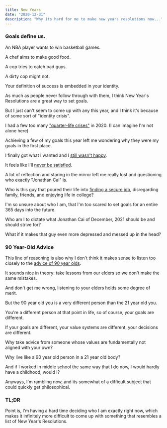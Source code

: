 ```yaml
---
title: New Years
date: "2020-12-31"
description: "Why its hard for me to make new years resolutions now..."
---
```



### Goals define us.

An NBA player wants to win basketball games.

A chef aims to make good food.

A cop tries to catch bad guys.

A dirty cop might not.

Your definition of success is embedded in your identity.

As much as people never follow through with them, I think New Year's Resolutions are a great way to set goals.

But I just can't seem to come up with any this year, and I think it's because of some sort of "identity crisis".

I had a few too many ["quarter-life crises"](https://jonathancai.com/lost/) in 2020. (I can imagine I'm not alone here)

Achieving a few of my goals this year left me wondering why they were my goals in the first place.

I finally got what I wanted and I [still wasn't happy](https://twitter.com/naval/status/846774878195757057?s=20). 


It feels like I'll [never be satisfied](https://jonathancai.com/mountain-climbers-and-fishermen/).

A lot of reflection and staring in the mirror left me really lost and questioning who exactly "Jonathan Cai" is. 

Who is this guy that poured their life into [finding a secure job](https://jonathancai.com/job-search/), disregarding family, friends, and enjoying life in college?

I'm so unsure about who I am, that I'm too scared to set goals for an entire 365 days into the future.

Who am I to dictate what Jonathan Cai of December, 2021 should be and should strive for?

What if it makes that guy even more depressed and messed up in the head?

### 90 Year-Old Advice

This line of reasoning is also why I don't think it makes sense to listen too closely to the [advice of 90 year olds](https://www.cnbc.com/2019/07/03/advice-from-90-year-olds-how-to-live-a-long-happy-and-regret-free-life.html).

It sounds nice in theory: take lessons from our elders so we don't make the same mistakes.

And don't get me wrong, listening to your elders holds some degree of merit.

But the 90 year old you is a very different person than the 21 year old you.

You're a different person at that point in life, so of course, your goals are different.

If your goals are different, your value systems are different, your decisions are different.

Why take advice from someone whose values are fundamentally not aligned with your own?

Why live like a 90 year old person in a 21 year old body?

And if I worked in middle school the same way that I do now, I would hardly have a childhood, would I?

Anyways, I'm rambling now, and its somewhat of a difficult subject that could quickly get philosophical.

### TL;DR

Point is, I'm having a hard time deciding who I am exactly right now, which makes it infinitely more difficult to come up with something that resembles a list of New Year's Resolutions.